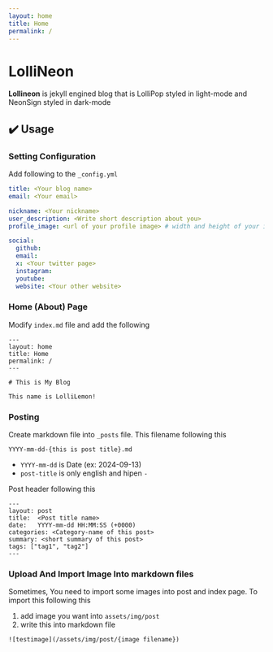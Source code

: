 ```yaml
---
layout: home
title: Home
permalink: /
---
```


# LolliNeon

**Lollineon** is jekyll engined blog that is LolliPop styled in light-mode and NeonSign styled in dark-mode


## ✔️ Usage

### Setting Configuration

Add following to the `_config.yml`

```yaml
title: <Your blog name>
email: <Your email>

nickname: <Your nickname>
user_description: <Write short description about you>
profile_image: <url of your profile image> # width and height of your image must be same!

social:
  github:
  email:
  x: <Your twitter page>
  instagram:
  youtube:
  website: <Your other website>
```



### Home (About) Page

Modify `index.md` file and add the following

```
---
layout: home
title: Home
permalink: /
---

# This is My Blog

This name is LolliLemon!

```


### Posting

Create markdown file into `_posts` file. This filename following this

```
YYYY-mm-dd-{this is post title}.md
```
* `YYYY-mm-dd` is Date (ex: 2024-09-13)
* `post-title` is only english and hipen `-`


Post header following this

```
---
layout: post
title:  <Post title name>
date:   YYYY-mm-dd HH:MM:SS (+0000)
categories: <Category-name of this post>
summary: <short summary of this post>
tags: ["tag1", "tag2"]
---
```


### Upload And Import Image Into markdown files

Sometimes, You need to import some images into post and index page. To import this following this

1. add image you want into `assets/img/post`
2. write this into markdown file
  ```
  ![testimage](/assets/img/post/{image filename})
  ```

